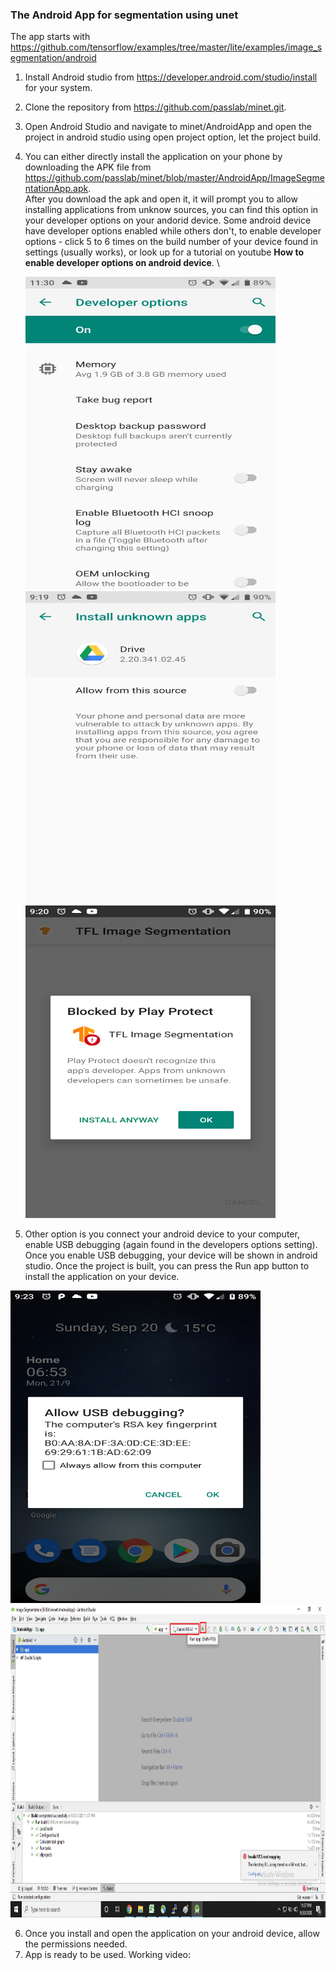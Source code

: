 ### The Android App for segmentation using unet
The app starts with https://github.com/tensorflow/examples/tree/master/lite/examples/image_segmentation/android 


1. Install Android studio from https://developer.android.com/studio/install for your system.
2. Clone the repository from https://github.com/passlab/minet.git.
3. Open Android Studio and navigate to minet/AndroidApp and open the project in android studio using open project option, let the project build.
4. You can either directly install the application on your phone by downloading the APK file from https://github.com/passlab/minet/blob/master/AndroidApp/ImageSegmentationApp.apk. \
   After you download the apk and open it, it will prompt you to allow installing applications from unknow sources, you can find this option in your developer options on your andorid device. 
   Some android device have developer options enabled while others don't, to enable developer options - click 5 to 6 times on the build number of your device found in settings (usually works), or look up for a tutorial on youtube **How to enable developer options on android device**. \
  
   <img src="https://github.com/passlab/minet/blob/master/AndroidApp/media/Screenshot_20200920-233017.png" height="500" width="400">
   <img src="https://github.com/passlab/minet/blob/master/AndroidApp/media/Screenshot_20200920-211938.png" height="500" width="400">
   <img src="https://github.com/passlab/minet/blob/master/AndroidApp/media/Screenshot_20200920-212002.png" height="500" width="400">
   

5. Other option is you connect your android device to your computer, enable USB debugging (again found in the developers options setting). Once you enable USB debugging, your device will be shown in android studio. Once the project is built, you can press the Run app button to install the application on your device.
<img src="https://github.com/passlab/minet/blob/master/AndroidApp/media/Screenshot_20200920-212336.png" height="500" width="400">
<img src="https://github.com/passlab/minet/blob/master/AndroidApp/media/Device.png" height="500" width="800">



6. Once you install and open the application on your android device, allow the permissions needed. 
7. App is ready to be used. Working video:
   